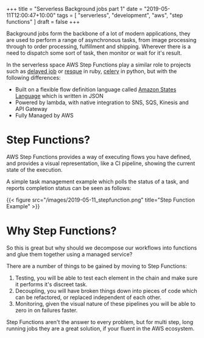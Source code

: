 +++
title = "Serverless Background jobs part 1"
date = "2019-05-11T12:00:47+10:00"
tags = [ "serverless", "development", "aws", "step functions" ]
draft = false
+++

Background jobs form the backbone of a lot of modern applications, they are used to perform a range of asynchronous tasks, from image processing through to order processing, fulfillment and shipping. Wherever there is a need to dispatch some sort of task, then monitor or wait for it's result.

In the serverless space AWS Step Functions play a similar role to projects such as [delayed job](https://github.com/collectiveidea/delayed_job) or [resque](https://github.com/resque/resque) in ruby, [celery](http://www.celeryproject.org/) in python, but with the following differences:

* Built on a flexible flow definition language called [Amazon States Language](https://states-language.net/spec.html) which is written in JSON
* Powered by lambda, with native integration to SNS, SQS, Kinesis and API Gateway
* Fully Managed by AWS

# Step Functions?

AWS Step Functions provides a way of executing flows you have defined, and provides a visual representation, like a CI pipeline, showing the current state of the execution. 

A simple task management example which polls the status of a task, and reports completion status can be seen as follows:

{{< figure src="/images/2019-05-11_stepfunction.png" title="Step Function Example" >}}

# Why Step Functions?

So this is great but why should we decompose our workflows into functions and glue them together using a managed service? 

There are a number of things to be gained by moving to Step Functions:

1. Testing, you will be able to test each element in the chain and make sure it performs it's discreet task.
2. Decoupling, you will have broken things down into pieces of code which can be refactored, or replaced independent of each other.
3. Monitoring, given the visual nature of these pipelines you will be able to zero in on failures faster.

Step Functions aren't the answer to every problem, but for multi step, long running jobs they are a great solution, if your fluent in the AWS ecosystem.

